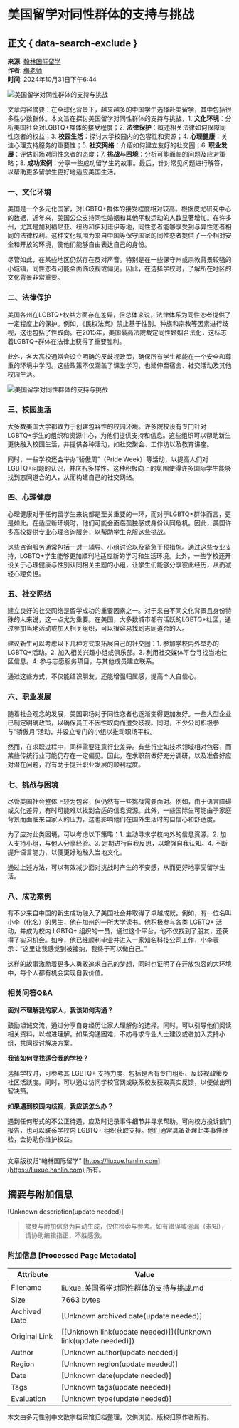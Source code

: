 # 美国留学对同性群体的支持与挑战

## 正文 { data-search-exclude }


**来源**: [翰林国际留学](https://liuxue.hanlin.com/p/79098.html)  
**作者**: [梅老师](https://liuxue.hanlin.com/user/1)  
**时间**: 2024年10月31日下午6:44  

![美国留学对同性群体的支持与挑战](http://liuxue.hanlin.com/wp-content/uploads/2024/06/America13.jpg)

文章内容摘要：在全球化背景下，越来越多的中国学生选择赴美留学，其中包括很多性少数群体。本文旨在探讨美国留学对同性群体的支持与挑战，1. **文化环境**：分析美国社会对LGBTQ+群体的接受程度；2. **法律保护**：概述相关法律如何保障同性恋者的权益；3. **校园生活**：探讨大学校园内的包容性和资源；4. **心理健康**：关注心理支持服务的重要性；5. **社交网络**：介绍如何建立友好的社交圈；6. **职业发展**：评估职场对同性恋者的态度；7. **挑战与困境**：分析可能面临的问题及应对策略；8. **成功案例**：分享一些成功留学生的故事。最后，针对常见问题进行解答，以帮助更多留学生更好地适应美国生活。

### 一、文化环境

美国是一个多元化国家，对LGBTQ+群体的接受程度相对较高。根据皮尤研究中心的数据，近年来，美国公众支持同性婚姻和其他平权运动的人数显著增加。在许多州，尤其是加利福尼亚、纽约和伊利诺伊等地，同性恋者能够享受到与异性恋者相同的法律权利。这种文化氛围为来自中国等保守国家的同性恋者提供了一个相对安全和开放的环境，使他们能够自由表达自己的身份。

尽管如此，在某些地区仍然存在反对声音。特别是在一些保守州或宗教背景较强的小城镇，同性恋者可能会面临歧视或偏见。因此，在选择学校时，了解所在地区的文化背景非常重要。

### 二、法律保护

美国各州在LGBTQ+权益方面存在差异，但总体来说，法律体系为同性恋者提供了一定程度上的保护。例如，《民权法案》禁止基于性别、种族和宗教等因素进行歧视，这也包括了性取向。在2015年，美国最高法院裁定同性婚姻合法化，这标志着LGBTQ+群体在法律上获得了重要胜利。

此外，各大高校通常会设立明确的反歧视政策，确保所有学生都能在一个安全和尊重的环境中学习。这些政策不仅涵盖了课堂学习，也延伸至宿舍、社交活动及其他校园生活。

![美国留学对同性群体的支持与挑战](http://liuxue.hanlin.com/wp-content/uploads/2024/06/America202.jpg)

### 三、校园生活

大多数美国大学都致力于创建包容性的校园环境。许多院校设有专门针对LGBTQ+学生的组织和资源中心，为他们提供支持和信息。这些组织可以帮助新生更快融入校园生活，并提供各种活动，如社交聚会、工作坊以及教育讲座。

同时，一些学校还会举办“骄傲周”（Pride Week）等活动，以提高人们对LGBTQ+问题的认识，并庆祝多样性。这种积极向上的氛围使得许多国际学生能够找到志同道合的人，从而构建自己的社交网络。

### 四、心理健康

心理健康对于任何留学生来说都是至关重要的一环，而对于LGBTQ+群体而言，更是如此。在适应新环境时，他们可能会面临孤独感或身份认同危机。因此，美国许多高校提供专业心理咨询服务，以帮助学生克服这些挑战。

这些咨询服务通常包括一对一辅导、小组讨论以及紧急干预措施。通过这些专业支持，LGBTQ+学生能够更加顺利地适应新的学习和生活环境。此外，一些学校还开设关于心理健康与性别认同相关主题的小组，让学生们能够分享彼此经历，从而减轻心理负担。

### 五、社交网络

建立良好的社交网络是留学成功的重要因素之一。对于来自不同文化背景且身份特殊的人来说，这一点尤为重要。在美国，大多数城市都有活跃的LGBTQ+社区，通过参加当地活动或加入相关组织，可以很容易找到志同道合的人。

建议新生可以考虑以下几种方式来拓展自己的社交圈：1. 参加学校内外举办的LGBTQ+活动。2. 加入相关兴趣小组或俱乐部。3. 利用社交媒体平台寻找当地社区信息。4. 参与志愿服务项目，与其他成员建立联系。

通过这些方式，不仅能结识朋友，还能增强归属感，提高个人自信心。

### 六、职业发展

随着社会观念的发展，美国职场对于同性恋者也逐渐变得更加友好。一些大型企业已制定明确政策，以确保员工不因性取向而遭受歧视。同时，不少公司积极参与“骄傲月”活动，并设立专门的小组以推动职场平权。

然而，在求职过程中，同样需要注意行业差异。有些行业如技术领域相对包容，而某些传统行业可能仍存在一定偏见。因此，在求职前做好充分调研，以及准备好应对潜在问题，将有助于提升职业发展的顺利程度。

### 七、挑战与困境

尽管美国社会整体上较为包容，但仍然有一些挑战需要面对。例如，由于语言障碍或文化差异，有时可能难以找到合适的信息资源。此外，一些国际生可能由于家庭背景而面临来自家人的压力，这也影响他们在国外生活时的自信心和舒适度。

为了应对此类困境，可以考虑以下策略：1. 主动寻求学校内外的信息资源。2. 加入支持小组，与他人分享经验。3. 定期进行自我反思，以增强自我认知。4. 不断提升语言能力，以便更好地融入当地文化。

通过上述方法，可以有效减少面对挑战时产生的不安感，从而更好地享受留学生活。

### 八、成功案例

有不少来自中国的新生成功融入了美国社会并取得了卓越成就。例如，有一位名叫小李（化名）的男生，他在加州的一所大学读书。他积极参与各类 LGBTQ+ 活动，并成为校内 LGBTQ+ 组织的一员，通过这个平台，他不仅找到了朋友，还获得了实习机会。如今，他已经顺利毕业并进入一家知名科技公司工作，小李表示：“这里让我感觉到被接纳，我终于可以做自己。”

这样的故事激励着更多人勇敢追求自己的梦想，同时也证明了在开放包容的大环境中，每个人都有机会实现自我价值。

### 相关问答Q&A

**面对不理解我的家人，我该如何沟通？**

鼓励坦诚交流，通过分享自身经历让家人理解你的选择。同时，可以引导他们阅读相关资料，以增进理解。如果沟通困难，不妨寻求专业人士建议或者加入支持小组，共同探讨解决方案。

**我该如何寻找适合我的学校？**

选择学校时，可参考其 LGBTQ+ 支持力度，包括是否有专门组织、反歧视政策及社区活跃度。同时，可以通过访问学校官网或联系校友获取真实反馈，以便做出明智决策。

**如果遇到校园内歧视，我应该怎么办？**

遇到任何形式的不公正待遇，应及时记录事件细节并寻求帮助。可向校方投诉部门报告，也可以联系学校内 LGBTQ+ 组织获取支持。他们通常具备处理此类事件经验，会协助你维护权益。

---

文章版权归“翰林国际留学” [https://liuxue.hanlin.com](https://liuxue.hanlin.com) 所有。
<!-- tcd_original_link https://liuxue.hanlin.com/p/79098.html -->


## 摘要与附加信息

<!-- tcd_abstract -->
[Unknown description(update needed)]
<!-- tcd_abstract_end -->

> 摘要与附加信息为自动生成，仅供检索与参考。如有错误或遗漏（未知），请协助编辑指正，不胜感激。

### 附加信息 [Processed Page Metadata]

| Attribute       | Value                                  |
|-----------------|----------------------------------------|
| Filename        | liuxue_美国留学对同性群体的支持与挑战.md                             |
| Size            | 7663 bytes                           |
| Archived Date   | [Unknown archived date(update needed)]                             |
| Original Link   | [[Unknown link(update needed)]]([Unknown link(update needed)])                       |
| Author          | [Unknown author(update needed)]                               |
| Region          | [Unknown region(update needed)]                               |
| Date            | [Unknown date(update needed)]                                 |
| Tags            | [Unknown tags(update needed)]                                 |
| Evaluation            | [Unknown type(update needed)]                                 |
<!-- tcd_table_end -->

本文由多元性别中文数字档案馆归档整理，仅供浏览。版权归原作者所有。
